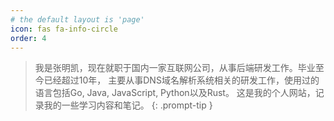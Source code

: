 ```yaml
---
# the default layout is 'page'
icon: fas fa-info-circle
order: 4
---
```


> 我是张明凯，现在就职于国内一家互联网公司，从事后端研发工作。毕业至今已经超过10年， 主要从事DNS域名解析系统相关的研发工作，使用过的语言包括Go, Java, JavaScript, Python以及Rust。 这是我的个人网站，记录我的一些学习内容和笔记。
{: .prompt-tip }
